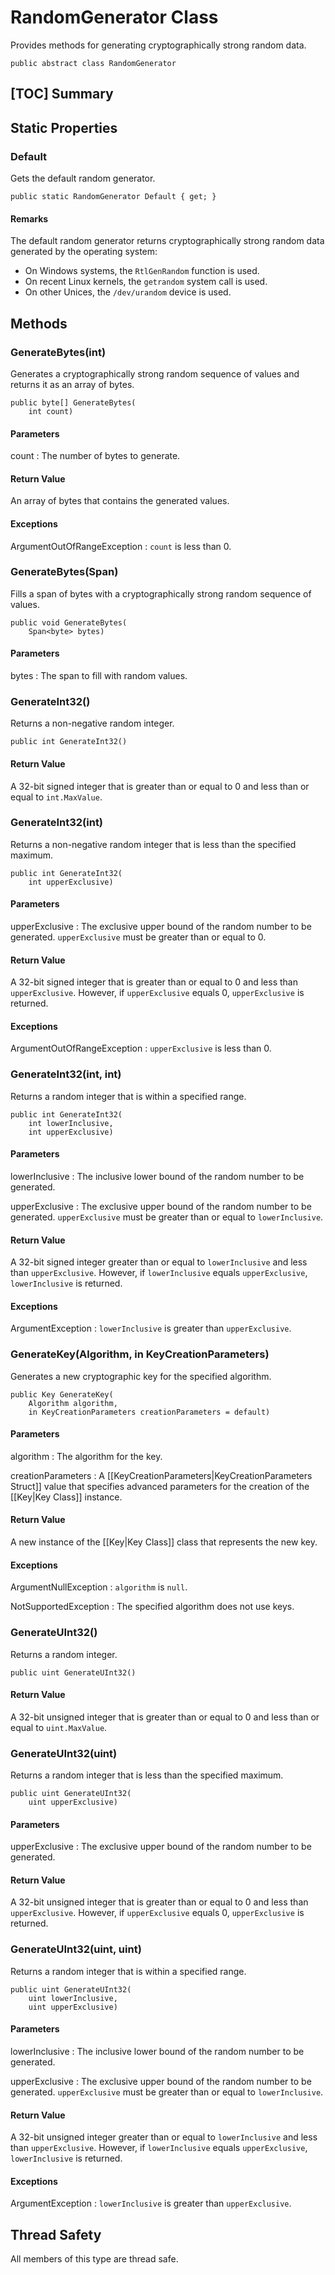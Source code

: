 # RandomGenerator Class

Provides methods for generating cryptographically strong random data.

    public abstract class RandomGenerator


## [TOC] Summary


## Static Properties


### Default

Gets the default random generator.

    public static RandomGenerator Default { get; }

#### Remarks

The default random generator returns cryptographically strong random data
generated by the operating system:

* On Windows systems, the `RtlGenRandom` function is used.
* On recent Linux kernels, the `getrandom` system call is used.
* On other Unices, the `/dev/urandom` device is used.


## Methods


### GenerateBytes(int)

Generates a cryptographically strong random sequence of values and returns it as
an array of bytes.

    public byte[] GenerateBytes(
        int count)

#### Parameters

count
: The number of bytes to generate.

#### Return Value

An array of bytes that contains the generated values.

#### Exceptions

ArgumentOutOfRangeException
: `count` is less than 0.


### GenerateBytes(Span<byte>)

Fills a span of bytes with a cryptographically strong random sequence of values.

    public void GenerateBytes(
        Span<byte> bytes)

#### Parameters

bytes
: The span to fill with random values.


### GenerateInt32()

Returns a non-negative random integer.

    public int GenerateInt32()

#### Return Value

A 32-bit signed integer that is greater than or equal to 0 and less than or
equal to `int.MaxValue`.


### GenerateInt32(int)

Returns a non-negative random integer that is less than the specified maximum.

    public int GenerateInt32(
        int upperExclusive)

#### Parameters

upperExclusive
: The exclusive upper bound of the random number to be generated. `upperExclusive`
    must be greater than or equal to 0.

#### Return Value

A 32-bit signed integer that is greater than or equal to 0 and less than
`upperExclusive`. However, if `upperExclusive` equals 0, `upperExclusive` is returned.

#### Exceptions

ArgumentOutOfRangeException
: `upperExclusive` is less than 0.


### GenerateInt32(int, int)

Returns a random integer that is within a specified range.

    public int GenerateInt32(
        int lowerInclusive,
        int upperExclusive)

#### Parameters

lowerInclusive
: The inclusive lower bound of the random number to be generated.

upperExclusive
: The exclusive upper bound of the random number to be generated. `upperExclusive`
    must be greater than or equal to `lowerInclusive`.

#### Return Value

A 32-bit signed integer greater than or equal to `lowerInclusive` and less than
`upperExclusive`. However, if `lowerInclusive` equals `upperExclusive`, `lowerInclusive` is returned.

#### Exceptions

ArgumentException
: `lowerInclusive` is greater than `upperExclusive`.


### GenerateKey(Algorithm, in KeyCreationParameters)

Generates a new cryptographic key for the specified algorithm.

    public Key GenerateKey(
        Algorithm algorithm,
        in KeyCreationParameters creationParameters = default)

#### Parameters

algorithm
: The algorithm for the key.

creationParameters
: A [[KeyCreationParameters|KeyCreationParameters Struct]] value that specifies
    advanced parameters for the creation of the [[Key|Key Class]] instance.

#### Return Value

A new instance of the [[Key|Key Class]] class that represents the new key.

#### Exceptions

ArgumentNullException
: `algorithm` is `null`.

NotSupportedException
: The specified algorithm does not use keys.


### GenerateUInt32()

Returns a random integer.

    public uint GenerateUInt32()

#### Return Value

A 32-bit unsigned integer that is greater than or equal to 0 and less than or
equal to `uint.MaxValue`.


### GenerateUInt32(uint)

Returns a random integer that is less than the specified maximum.

    public uint GenerateUInt32(
        uint upperExclusive)

#### Parameters

upperExclusive
: The exclusive upper bound of the random number to be generated.

#### Return Value

A 32-bit unsigned integer that is greater than or equal to 0 and less than
`upperExclusive`. However, if `upperExclusive` equals 0, `upperExclusive` is returned.


### GenerateUInt32(uint, uint)

Returns a random integer that is within a specified range.

    public uint GenerateUInt32(
        uint lowerInclusive,
        uint upperExclusive)

#### Parameters

lowerInclusive
: The inclusive lower bound of the random number to be generated.

upperExclusive
: The exclusive upper bound of the random number to be generated. `upperExclusive`
    must be greater than or equal to `lowerInclusive`.

#### Return Value

A 32-bit unsigned integer greater than or equal to `lowerInclusive` and less than
`upperExclusive`. However, if `lowerInclusive` equals `upperExclusive`, `lowerInclusive` is returned.

#### Exceptions

ArgumentException
: `lowerInclusive` is greater than `upperExclusive`.


## Thread Safety

All members of this type are thread safe.
